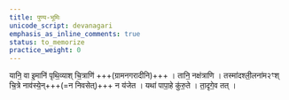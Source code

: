 ```yaml
---
title: पुण्य-भूमिः
unicode_script: devanagari
emphasis_as_inline_comments: true
status: to_memorize
practice_weight: 0
---
```



यानि॒ वा इ॒मानि॑ पृथि॒व्याश् चि॒त्राणि॑ +++(ग्रामनगरादीनि)+++ । तानि॒ नक्ष॑त्राणि । तस्मा॑दश्ली॒लना॑म२ꣳश् चि॒त्रे नाव॑स्ये॒न्+++(=न निवसेत्)+++ न य॑जेत । यथा॑ पापा॒हे कु॑रु॒ते । ता॒दृगे॒व तत् । 
